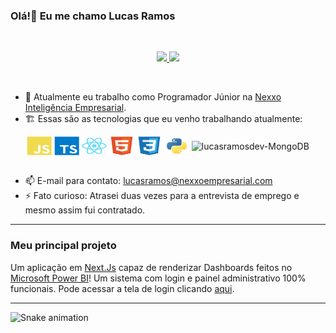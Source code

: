 ### Olá!👋 Eu me chamo Lucas Ramos

&nbsp;
&nbsp;
&nbsp;

<div align="center">
  <a href="https://github.com/lucasramosdev">
  <img height="180em" src="https://github-readme-stats.vercel.app/api?username=lucasramosdev&show_icons=true&theme=dracula&include_all_commits=true&count_private=true"/>
  <img height="180em" src="https://github-readme-stats.vercel.app/api/top-langs/?username=lucasramosdev&layout=compact&langs_count=7&theme=dracula"/>
  </a>
</div>

&nbsp;
&nbsp;
&nbsp;

- 🔭 Atualmente eu trabalho como Programador Júnior na [Nexxo Inteligência Empresarial](https://www.linkedin.com/company/nexxo-intelig%C3%AAncia-empresarial/mycompany/).
- 🏗️ Essas são as tecnologias que eu venho trabalhando atualmente:
<div style="display: inline_block" align="center">
  <img align="center" alt="lucasramosdev-Js" height="30" width="40" src="https://raw.githubusercontent.com/devicons/devicon/master/icons/javascript/javascript-plain.svg">
  <img align="center" alt="lucasramosdev-Ts" height="30" width="40" src="https://raw.githubusercontent.com/devicons/devicon/master/icons/typescript/typescript-plain.svg">
  <img align="center" alt="lucasramosdev-React" height="30" width="40" src="https://raw.githubusercontent.com/devicons/devicon/master/icons/react/react-original.svg">
  <img align="center" alt="lucasramosdev-HTML" height="30" width="40" src="https://raw.githubusercontent.com/devicons/devicon/master/icons/html5/html5-original.svg">
  <img align="center" alt="lucasramosdev-CSS" height="30" width="40" src="https://raw.githubusercontent.com/devicons/devicon/master/icons/css3/css3-original.svg">
  <img align="center" alt="lucasramosdev-Python" height="30" width="40" src="https://raw.githubusercontent.com/devicons/devicon/master/icons/python/python-original.svg">
  <img align="center" alt="lucasramosdev-MongoDB" height="30" width="40" src="https://cdn.jsdelivr.net/gh/devicons/devicon/icons/mongodb/mongodb-original-wordmark.svg">
  <br>
  <br>
</div>

- 📫 E-mail para contato: lucasramos@nexxoempresarial.com
- ⚡ Fato curioso: Atrasei duas vezes para a entrevista de emprego e mesmo assim fui contratado.
---
### Meu principal projeto

Um aplicação em [Next.Js](https://nextjs.org/) capaz de renderizar Dashboards feitos no [Microsoft Power BI](https://powerbi.microsoft.com/pt-br/)! Um sistema com login e painel administrativo 100% funcionais. Pode acessar a tela de login clicando [aqui](dashboard.nexxoempresarial.com.br).

---

![Snake animation](https://github.com/lucasramosdev/lucasramosdev/blob/output/github-contribution-grid-snake.svg)

